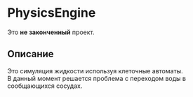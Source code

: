 # PhysicsEngine
Это **не законченный** проект.  
## Описание
Это симуляция жидкости используя клеточные автоматы.  
В данный момент решается проблема с переходом воды в сообщающихся сосудах. 
